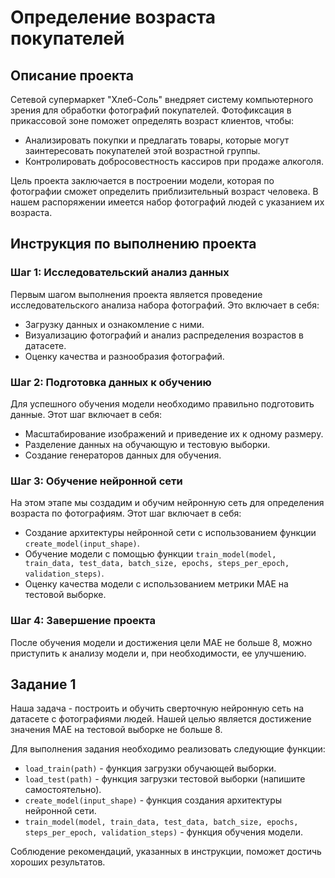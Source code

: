 # Определение возраста покупателей

## Описание проекта

Сетевой супермаркет "Хлеб-Соль" внедряет систему компьютерного зрения для обработки фотографий покупателей. Фотофиксация в прикассовой зоне поможет определять возраст клиентов, чтобы:

- Анализировать покупки и предлагать товары, которые могут заинтересовать покупателей этой возрастной группы.
- Контролировать добросовестность кассиров при продаже алкоголя.

Цель проекта заключается в построении модели, которая по фотографии сможет определить приблизительный возраст человека. В нашем распоряжении имеется набор фотографий людей с указанием их возраста.

## Инструкция по выполнению проекта

### Шаг 1: Исследовательский анализ данных

Первым шагом выполнения проекта является проведение исследовательского анализа набора фотографий. Это включает в себя:

- Загрузку данных и ознакомление с ними.
- Визуализацию фотографий и анализ распределения возрастов в датасете.
- Оценку качества и разнообразия фотографий.

### Шаг 2: Подготовка данных к обучению

Для успешного обучения модели необходимо правильно подготовить данные. Этот шаг включает в себя:

- Масштабирование изображений и приведение их к одному размеру.
- Разделение данных на обучающую и тестовую выборки.
- Создание генераторов данных для обучения.

### Шаг 3: Обучение нейронной сети

На этом этапе мы создадим и обучим нейронную сеть для определения возраста по фотографиям. Этот шаг включает в себя:

- Создание архитектуры нейронной сети с использованием функции `create_model(input_shape)`.
- Обучение модели с помощью функции `train_model(model, train_data, test_data, batch_size, epochs, steps_per_epoch, validation_steps)`.
- Оценку качества модели с использованием метрики MAE на тестовой выборке.

### Шаг 4: Завершение проекта

После обучения модели и достижения цели MAE не больше 8, можно приступить к анализу модели и, при необходимости, ее улучшению.

## Задание 1

Наша задача - построить и обучить сверточную нейронную сеть на датасете с фотографиями людей. Нашей целью является достижение значения MAE на тестовой выборке не больше 8.

Для выполнения задания необходимо реализовать следующие функции:

- `load_train(path)` - функция загрузки обучающей выборки.
- `load_test(path)` - функция загрузки тестовой выборки (напишите самостоятельно).
- `create_model(input_shape)` - функция создания архитектуры нейронной сети.
- `train_model(model, train_data, test_data, batch_size, epochs, steps_per_epoch, validation_steps)` - функция обучения модели.

Соблюдение рекомендаций, указанных в инструкции, поможет достичь хороших результатов.